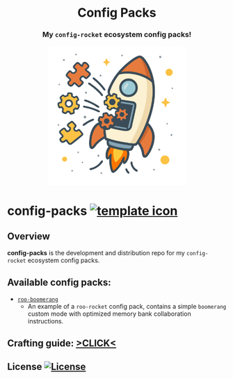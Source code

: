 <div align="center">

# Config Packs

<h3>My <code>config-rocket</code> ecosystem config packs!</h3>
<img src="./branding.svg" alt="Project's branding image" width="320"/>
</div>

# config-packs [![template icon][template-src]][template-href]

## Overview

**config-packs** is the development and distribution repo for my `config-rocket` ecosystem config packs.

## Available config packs:

+ [`roo-boomerang`](./src/assembly/roo-rocket-troops/boomerang/)
  + An example of a `roo-rocket` config pack, contains a simple `boomerang` custom mode with optimized memory bank collaboration instructions.

## Crafting guide: [>CLICK<](./CRAFTING_GUIDE.md)

## License [![License][license-src]][license-href]

<!-- Badges -->

[template-src]: https://img.shields.io/badge/>📄<-%23f5dfa2.svg?logoColor=white
[template-href]: https://github.com/namesmt/config-packs-template
[npm-version-src]: https://img.shields.io/npm/v/config-packs?labelColor=18181B&color=F0DB4F
[npm-version-href]: https://npmjs.com/package/config-packs
[npm-downloads-src]: https://img.shields.io/npm/dm/config-packs?labelColor=18181B&color=F0DB4F
[npm-downloads-href]: https://npmjs.com/package/config-packs
[codecov-src]: https://img.shields.io/codecov/c/gh/namesmt/config-packs/main?labelColor=18181B&color=F0DB4F
[codecov-href]: https://codecov.io/gh/namesmt/config-packs
[license-src]: https://img.shields.io/github/license/namesmt/config-packs.svg?labelColor=18181B&color=F0DB4F
[license-href]: https://github.com/namesmt/config-packs/blob/main/LICENSE
[bundlejs-src]: https://img.shields.io/bundlejs/size/config-packs?labelColor=18181B&color=F0DB4F
[bundlejs-href]: https://bundlejs.com/?q=config-packs
[jsDocs-src]: https://img.shields.io/badge/Check_out-jsDocs.io---?labelColor=18181B&color=F0DB4F
[jsDocs-href]: https://www.jsdocs.io/package/config-packs
